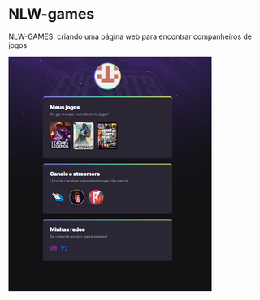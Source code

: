 # NLW-games
NLW-GAMES, criando uma página web para encontrar companheiros de jogos

<div>
    <img src="./NLW-Games/assets/Screenshot_1.png" width="400px"</img> 
</div>
